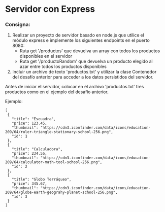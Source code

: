 # Servidor con Express

### Consigna:
1. Realizar un proyecto de servidor basado en node.js que utilice el módulo express e implemente los siguientes endpoints en el puerto 8080:
   - Ruta get '/productos' que devuelva un array con todos los productos disponibles en el servidor
   - Ruta get '/productoRandom' que devuelva un producto elegido al azar entre todos los productos disponibles
2. Incluir un archivo de texto 'productos.txt' y utilizar la clase Contenedor del desafío anterior para acceder a los datos persistidos del servidor.

Antes de iniciar el servidor, colocar en el archivo 'productos.txt' tres productos como en el ejemplo del desafío anterior.

Ejemplo:
```
[
 {
   "title": "Escuadra",
   "price": 123.45,
   "thumbnail": "https://cdn3.iconfinder.com/data/icons/education-209/64/ruler-triangle-stationary-school-256.png",
   "id": 1
 },
 {
   "title": "Calculadora",
   "price": 234.56,
   "thumbnail": "https://cdn3.iconfinder.com/data/icons/education-209/64/calculator-math-tool-school-256.png",
   "id": 2
 },
 {
   "title": "Globo Terráqueo",
   "price": 345.67,
   "thumbnail": "https://cdn3.iconfinder.com/data/icons/education-209/64/globe-earth-geograhy-planet-school-256.png",
   "id": 3
 }
]
```